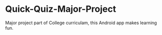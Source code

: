 # Quick-Quiz-Major-Project
Major project part of College curriculam, this Android app makes learning fun.
